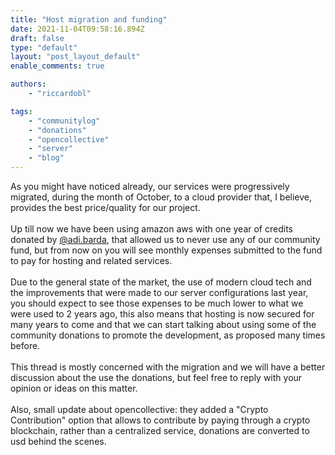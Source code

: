 ```yaml
---
title: "Host migration and funding"
date: 2021-11-04T09:58:16.894Z
draft: false
type: "default"
layout: "post_layout_default"
enable_comments: true

authors:
    - "riccardobl"

tags:
    - "communitylog"
    - "donations"
    - "opencollective"
    - "server"
    - "blog"
---
```


As you might have noticed already, our services were progressively migrated, during the month of October, to a cloud provider that, I believe, provides the best price/quality for our project.
\
\
Up till now we have been using amazon aws with one year of credits donated by [@adi.barda](https://hub.jmonkeyengine.org/u/adi.barda), that allowed us to never use any of our community fund, but from now on you will see monthly expenses submitted to the fund to pay for hosting and related services.
\
\
Due to the general state of the market, the use of modern cloud tech and the improvements that were made to our server configurations last year, you should expect to see those expenses to be much lower to what we were used to 2 years ago, this also means that hosting is now secured for many years to come and that we can start talking about using some of the community donations to promote the development, as proposed many times before.
\
\
This thread is mostly concerned with the migration and we will have a better discussion about the use the donations, but feel free to reply with your opinion or ideas on this matter.
\
\
Also, small update about opencollective: they added a "Crypto Contribution" option that allows to contribute by paying through a crypto blockchain, rather than a centralized service, donations are converted to usd behind the scenes.